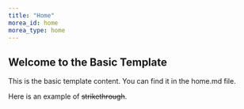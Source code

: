 ```yaml
---
title: "Home"
morea_id: home
morea_type: home
---
```


## Welcome to the Basic Template

This is the basic template content. You can find it in the home.md file.

Here is an example of ~~strikethrough~~.